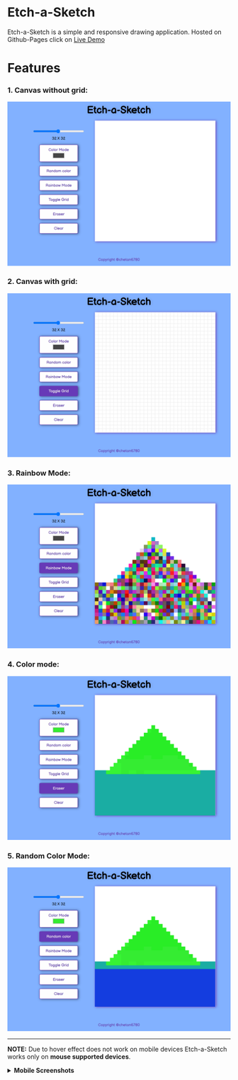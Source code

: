 # Etch-a-Sketch

Etch-a-Sketch is a simple and responsive drawing application.
Hosted on Github-Pages click on [Live Demo](https://chetan6780.github.io/Etch-a-Sketch/)

# Features

### 1. Canvas without grid:

![With no Grid](images/noGrid.png)

### 2. Canvas with grid:

![With Grid](images/grid.png)

### 3. Rainbow Mode:

![Rainbow Mode](images/rainbow.png)

### 4. Color mode:

![Color mode](images/colorMode.png)

### 5. Random Color Mode:

![Random Color Mode](images/randomColor.png)

---

**NOTE:** Due to hover effect does not work on mobile devices Etch-a-Sketch works only on **mouse supported devices**.

<details>
    <summary><b> Mobile Screenshots</b></summary>
    <div style="display: flex; justify-content: space-between; align-items: center;">
            <img src="images/mobileNoG.png" alt="mobile no grid" style="width: 48%;">
            <img src="images/mobileG.png" alt="mobile grid" style="width: 48%;">
    </div>
</details>

